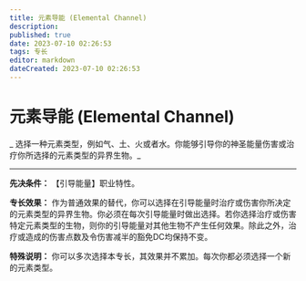 ```yaml
---
title: 元素导能 (Elemental Channel)
description: 
published: true
date: 2023-07-10 02:26:53
tags: 专长
editor: markdown
dateCreated: 2023-07-10 02:26:53
---
```


# 元素导能 (Elemental Channel)

_ 选择一种元素类型，例如气、土、火或者水。你能够引导你的神圣能量伤害或治疗你所选择的元素类型的异界生物。_

* * *

**先决条件：** 【引导能量】职业特性。

**专长效果：**
作为普通效果的替代，你可以选择在引导能量时治疗或伤害你所决定的元素类型的异界生物。你必须在每次引导能量时做出选择。若你选择治疗或伤害特定元素类型的生物，则你的引导能量对其他生物不产生任何效果。除此之外，治疗或造成的伤害点数及令伤害减半的豁免DC均保持不变。

**特殊说明：** 你可以多次选择本专长，其效果并不累加。每次你都必须选择一个新的元素类型。

